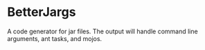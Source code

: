 BetterJargs
===========

A code generator for jar files.  The output will handle command line arguments, ant tasks, and mojos.